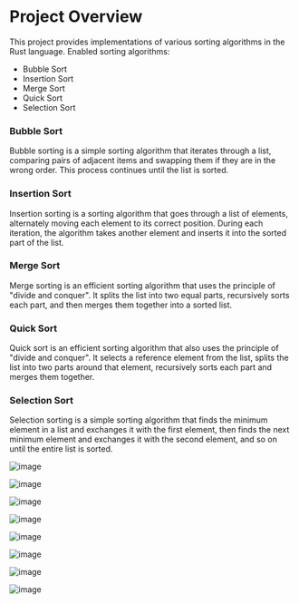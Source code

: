# **Project Overview**

This project provides implementations of various sorting algorithms in the Rust language. Enabled sorting algorithms:

- Bubble Sort
- Insertion Sort
- Merge Sort
- Quick Sort
- Selection Sort

### **Bubble Sort**

Bubble sorting is a simple sorting algorithm that iterates through a list, comparing pairs of adjacent items and swapping them if they are in the wrong order. This process continues until the list is sorted.

### **Insertion Sort**

Insertion sorting is a sorting algorithm that goes through a list of elements, alternately moving each element to its correct position. During each iteration, the algorithm takes another element and inserts it into the sorted part of the list.

### **Merge Sort**

Merge sorting is an efficient sorting algorithm that uses the principle of "divide and conquer". It splits the list into two equal parts, recursively sorts each part, and then merges them together into a sorted list.

### **Quick Sort**

Quick sort is an efficient sorting algorithm that also uses the principle of "divide and conquer". It selects a reference element from the list, splits the list into two parts around that element, recursively sorts each part and merges them together.

### **Selection Sort**

Selection sorting is a simple sorting algorithm that finds the minimum element in a list and exchanges it with the first element, then finds the next minimum element and exchanges it with the second element, and so on until the entire list is sorted.



![image](https://github.com/iandi2002/Rust_/assets/79205166/1756ec68-543e-48bc-a3a5-3c6294c1e465)

![image](https://github.com/iandi2002/Rust_/assets/79205166/7d0f1544-46fe-463e-8c48-de0d38b785fb)




![image](https://github.com/iandi2002/Rust_/assets/79205166/6018eb82-0e85-4e49-888a-6d22dfb58559)


![image](https://github.com/iandi2002/Rust_/assets/79205166/2b4b35ca-9556-4b2e-aa20-54916595e88a)



![image](https://github.com/iandi2002/Rust_/assets/79205166/a7fc21e8-2d54-4441-840a-1cafecce6859)

![image](https://github.com/iandi2002/Rust_/assets/79205166/92bad379-8265-494e-a39e-655fc172e5e5)



![image](https://github.com/iandi2002/Rust_/assets/79205166/f15a4cd9-2418-4eae-b94d-2d1f5cae9777)


![image](https://github.com/iandi2002/Rust_/assets/79205166/c3c93027-dd73-499a-b660-11168289ee71)







